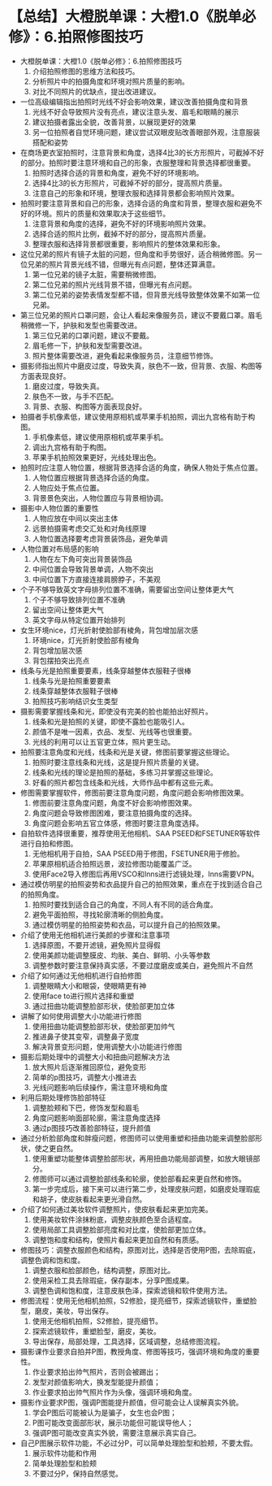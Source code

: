 # 【总结】大橙脱单课：大橙1.0《脱单必修》：6.拍照修图技巧

-   大橙脱单课：大橙1.0《脱单必修》：6.拍照修图技巧
    1.  介绍拍照修图的思维方法和技巧。
    2.  分析照片中的拍摄角度和环境对照片质量的影响。
    3.  对比不同照片的优缺点，提出改进建议。
-   一位高级编辑指出拍照时光线不好会影响效果，建议改善拍摄角度和背景
    1.  光线不好会导致照片没有亮点，建议注意头发、眉毛和眼睛的展示
    2.  建议拍摄者露出全貌，改善背景，以展现更好的效果
    3.  另一位拍照者自觉环境问题，建议尝试双眼皮贴改善眼部外观，注意服装搭配和姿势
-   在商场更衣室拍照时，注意背景和角度，选择4比3的长方形照片，可截掉不好的部分。拍照时要注意环境和自己的形象，衣服整理和背景选择都很重要。
    1.  拍照时选择合适的背景和角度，避免不好的环境影响。
    2.  选择4比3的长方形照片，可截掉不好的部分，提高照片质量。
    3.  注意自己的形象和环境，整理衣服和选择背景都会影响照片效果。
-   拍照时要注意背景和自己的形象，选择合适的角度和背景，整理衣服和避免不好的环境。照片的质量和效果取决于这些细节。
    1.  注意背景和角度的选择，避免不好的环境影响照片效果。
    2.  选择合适的照片比例，截掉不好的部分，提高照片质量。
    3.  整理衣服和选择背景都很重要，影响照片的整体效果和形象。
-   这位兄弟的照片有镜子太脏的问题，但角度和手势很好，适合稍微修图。另一位兄弟的照片背景光线不错，但曝光有点问题，整体还算满意。
    1.  第一位兄弟的镜子太脏，需要稍微修图。
    2.  第二位兄弟的照片光线背景不错，但曝光有点问题。
    3.  第二位兄弟的姿势表情发型都不错，但背景光线导致整体效果不如第一位兄弟。
-   第三位兄弟的照片口罩问题，会让人看起来像服务员，建议不要戴口罩。眉毛稍微修一下，护肤和发型也需要改进。
    1.  第三位兄弟的口罩问题，建议不要戴。
    2.  眉毛修一下，护肤和发型需要改进。
    3.  照片整体需要改进，避免看起来像服务员，注意细节修饰。
-   摄影师指出照片中磨皮过度，导致失真，肤色不一致，但背景、衣服、构图等方面表现良好。
    1.  磨皮过度，导致失真。
    2.  肤色不一致，与手不匹配。
    3.  背景、衣服、构图等方面表现良好。
-   拍摄者手机像素低，建议使用原相机或苹果手机拍照，调出九宫格有助于构图。
    1.  手机像素低，建议使用原相机或苹果手机。
    2.  调出九宫格有助于构图。
    3.  苹果手机拍照效果更好，光线处理出色。
-   拍照时应注意人物位置，根据背景选择合适的角度，确保人物处于焦点位置。
    1.  人物位置应根据背景选择合适的角度。
    2.  人物应处于焦点位置。
    3.  背景景色突出，人物位置应与背景相协调。
-   摄影中人物位置的重要性
    1.  人物应放在中间以突出主体
    2.  远景拍摄需考虑交汇处和对角线原理
    3.  人物位置选择要考虑背景装饰品，避免单调
-   人物位置对布局感的影响
    1.  人物在左下角可突出背景装饰品
    2.  中间位置会导致背景单调，人物不突出
    3.  中间位置下方直接连接肩膀脖子，不美观
-   个子不够导致英文字母排列位置不准确，需要留出空间让整体更大气
    1.  个子不够导致排列位置不准确
    2.  留出空间让整体更大气
    3.  英文字母从特定位置开始排列
-   女生环境nice，灯光折射使脸部有棱角，背包增加层次感
    1.  环境nice，灯光折射使脸部有棱角
    2.  背包增加层次感
    3.  背包摆拍突出亮点
-   线条与光是拍照重要要素，线条穿越整体衣服鞋子很棒
    1.  线条与光是拍照重要要素
    2.  线条穿越整体衣服鞋子很棒
    3.  拍照技巧影响结识女生类型
-   摄影需要掌握线条和光，即使没有完美的脸也能拍出好照片。
    1.  线条和光是拍照的关键，即使不露脸也能吸引人。
    2.  颜值不是唯一因素，衣品、发型、光线等也很重要。
    3.  光线的利用可以让五官更立体，照片更生动。
-   拍照要注意角度和光线，线条和光是关键，修图前要掌握这些理论。
    1.  拍照时要注意线条和光线，这是提升照片质量的关键。
    2.  线条和光线的理论是拍照的基础，多练习并掌握这些理论。
    3.  好看的照片都包含线条和光线，大师作品中都有这些元素。
-   修图需要掌握软件，修图前要注意角度问题，角度问题会影响修图效果。
    1.  修图前要注意角度问题，角度不好会影响修图效果。
    2.  角度问题会导致修图困难，要注意拍摄角度的选择。
    3.  角度问题会影响五官立体感，修图时要注意角度选择。
-   自拍软件选择很重要，推荐使用无他相机、SAA PSEED和FSETUNER等软件进行自拍和修图。
    1.  无他相机用于自拍，SAA PSEED用于修图，FSETUNER用于修脸。
    2.  苹果原相机适合拍照远景，波拉修图功能覆盖广泛。
    3.  使用Face2导入修图后再用VSCO和Inns进行滤镜处理，Inns需要VPN。
-   通过模仿明星的拍照姿势和衣品提升自己的拍照效果，重点在于找到适合自己的拍照角度。
    1.  拍照时要找到适合自己的角度，不同人有不同的适合角度。
    2.  避免平面拍照，寻找轮廓清晰的侧脸角度。
    3.  通过模仿明星的拍照姿势和衣品，可以提升自己的拍照效果。
-   介绍了使用无他相机进行美颜的步骤和注意事项
    1.  选择原图，不要开滤镜，避免照片显得假
    2.  使用美颜功能调整膜皮、均肤、美白、鲜明、小头等参数
    3.  调整参数时要注意保持真实感，不要过度磨皮或美白，避免照片不自然
-   介绍了如何通过无他相机进行自拍修图
    1.  调整眼睛大小和眼袋，使眼睛更有神
    2.  使用face to进行照片选择和重塑
    3.  通过扭曲功能调整脸部形状，使脸部更加立体
-   讲解了如何使用调整大小功能进行修图
    1.  使用扭曲功能调整脸部形状，使脸部更加帅气
    2.  推进鼻子使其变窄，调整鼻子宽度
    3.  解决背景变形问题，使用调整大小功能进行修图
-   摄影后期处理中的调整大小和扭曲问题解决方法
    1.  放大照片后逐渐推回原位，避免变形
    2.  简单的p图技巧，调整大小推进去
    3.  光线问题影响后续操作，需注意环境和角度
-   利用后期处理修饰脸部特征
    1.  调整脸颊和下巴，修饰发型和眉毛
    2.  角度问题影响面部轮廓，需注意角度选择
    3.  通过p图技巧改善脸部特征，提升颜值
-   通过分析脸部角度和胖瘦问题，修图师可以使用重塑和扭曲功能来调整脸部形状，使之更自然。
    1.  使用重塑功能整体调整脸部形状，再用扭曲功能局部调整，如放大眼镜部分。
    2.  修图师可以通过调整脸部线条和轮廓，使脸部看起来更自然和修饰。
    3.  第一步完成后，接下来可以进行第二步，处理皮肤问题，如磨皮处理瑕疵和胡子，使皮肤看起来更光滑自然。
-   介绍了如何通过美妆软件调整照片，使皮肤看起来更加完美。
    1.  使用美妆软件涂抹粉底，调整皮肤颜色至合适程度。
    2.  使用局部工具调整脸部亮度和对比度，使脸部更加立体。
    3.  调整饱和度和结构，使照片看起来更加自然和有质感。
-   修图技巧：调整衣服颜色和结构，原图对比，选择是否使用P图，去除瑕疵，调整色调和饱和度。
    1.  调整衣服和脸部颜色，结构调整，原图对比。
    2.  使用采检工具去除瑕疵，保存副本，分享P图成果。
    3.  调整色调和饱和度，注意皮肤色泽，探索滤镜和软件使用方法。
-   修图流程：使用无他相机拍照，S2修脸，提亮细节，探索滤镜软件，重塑脸型，磨皮，美妆，导出保存。
    1.  使用无他相机拍照，S2修脸，提亮细节。
    2.  探索滤镜软件，重塑脸型，磨皮，美妆。
    3.  导出保存，局部处理，工具选择，区域调整，总结修图流程。
-   摄影课作业要求自拍并P图，教授角度、修图等技巧，强调环境和角度的重要性。
    1.  作业要求拍出帅气照片，否则会被踢出；
    2.  发型对颜值影响大，换发型能提升颜值；
    3.  作业要求拍出帅气照片作为头像，强调环境和角度。
-   摄影作业要求P图，强调P图能提升颜值，但可能会让人误解真实外貌。
    1.  学会P图后可能被认为是骗子，女生也会P图；
    2.  P图可能改变面部形状，展示功能但可能误导他人；
    3.  强调P图可能改变真实外貌，需要注意展示真实自己。
-   自己P图展示软件功能，不必过分P，可以简单处理脸型和脸颊，不要太假。
    1.  展示软件功能和作用
    2.  简单处理脸型和脸颊
    3.  不要过分P，保持自然感觉。